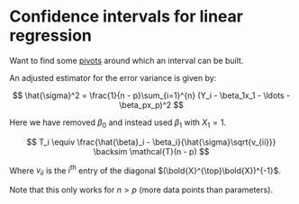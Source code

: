 # Confidence intervals for linear regression

Want to find some [pivots](202210201406.md) around which an interval can be
built.

An adjusted estimator for the error variance is given by:

$$
\hat{\sigma}^2 = \frac{1}{n - p}\sum_{i=1}^{n} (Y_i - \beta_1x_1 - \ldots -
\beta_px_p)^2
$$

Here we have removed $\beta_0$ and instead used $\beta_1$ with $X_1 = 1$.

$$
T_i \equiv \frac{\hat{\beta}_i - \beta_i}{\hat{\sigma}\sqrt{v_{ii}}}
\backsim \mathcal{T}(n - p)
$$

Where $v_{ii}$ is the $i^{\text{th}}$ entry of the diagonal
$(\bold{X}^{\top}\bold{X})^{-1}$.

Note that this only works for $n > p$ (more data points than parameters).
